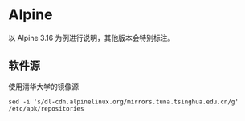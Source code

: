 # Alpine

以 Alpine 3.16 为例进行说明，其他版本会特别标注。

## 软件源

使用清华大学的镜像源

```
sed -i 's/dl-cdn.alpinelinux.org/mirrors.tuna.tsinghua.edu.cn/g' /etc/apk/repositories
```
